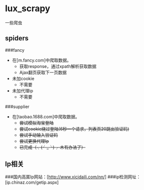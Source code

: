 # lux_scrapy
一些爬虫
## spiders
###fancy
- 在[m.fancy.com]中爬取数据。
    * 获取response，通过xpath解析获取数据
    * Ajax翻页获取下一页数据
- 未加cookie
    * 不需要
- 未加代理ip
    * 不需要
    
###supplier
- 在[taobao.1688.com]中爬取数据。
    * ~~尝试模拟淘宝登陆~~
    * ~~尝试cookie绕过登陆(6秒一个请求，列表页20跳出验证码)~~
    * ~~尝试手动输入验证码~~
    * ~~尝试更换代理Ip~~
    * ~~已完成（╮(╯_╰)╭ 木有办法了）~~

## Ip相关
###国内高匿Ip网站：[http://www.xicidaili.com/nn/]
###ip检测网址： [ip.chinaz.com/getip.aspx]

